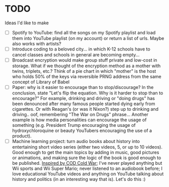 # TODO
Ideas I'd like to make

 - [ ] Spotify to YouTube: find all the songs on my Spotify playlist and load them into YouTube playlist (on my account) or return a list of urls. Maybe also works with artists?
 - [ ] Introduce coding to a beloved city... in which K-12 schools have to cancel classes and schools in general are becoming empty...
 - [ ] Broadcast encryption would make group stuff private and low-cost in storage. What if we thought of the encryption method as a mother with twins, triplets, etc.? Think of a pie chart in which "mother" is the host who holds 50% of the keys via reversible PRNG address from the same concept of Library of Babel
 - [ ] Paper: why is it easier to encourage than to stop/discourage? In the conclusion, state "Let's flip the equation. Why is it harder to stop than to encourage?" For example, drinking and driving or "doing drugs" has been denounced after many famous people started dying early from cigarettes. Or with Reagan's (or was it Nixon?) step up to drinking and driving.. oof, remembering "The War on Drugs" phrase... Another example is how media personalities can encourage the usage of something (e.g. President Trump encouraging the usage of hydroxychloroquine or beauty YouTubers encouraging the use of a product).
 - [ ] Machine learning project: turn audio books about history into entertaining short video series (either two videos, 5, or up to 10 videos). Good enough to get the main topics by adding in music, good pictures or animations, and making sure the logic of the book is good enough to be published. [Inspired by COD Cold War](https://www.youtube.com/watch?v=zsBRGCabaog); I've never played anything but Wii sports and Wii Super Mario; never listened to an audiobook before; I love educational YouTube videos and anything on YouTube talking about history and politics (in an interesting way that is). Let's do this :)
